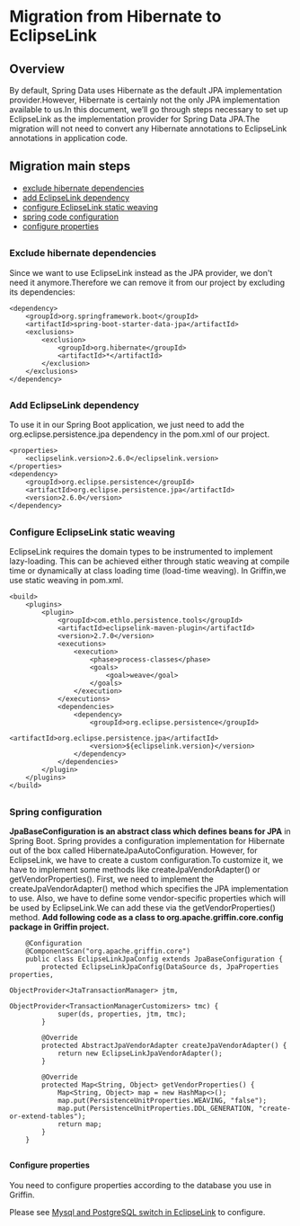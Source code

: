 # Migration from Hibernate to EclipseLink

## Overview
By default, Spring Data uses Hibernate as the default JPA implementation provider.However, Hibernate is certainly not the only JPA implementation available to us.In this document, we’ll go through steps necessary to set up EclipseLink as the implementation provider for Spring Data JPA.The migration will not need to convert any Hibernate annotations to EclipseLink annotations in application code. 

## Migration main steps
- [exclude hibernate dependencies](#1)
- [add EclipseLink dependency](#2)
- [configure EclipseLink static weaving](#3)
- [spring code configuration](#4)
- [configure properties](#5)

<h2 id = "1"></h2>

### Exclude hibernate dependencies
Since we want to use EclipseLink instead as the JPA provider, we don't need it anymore.Therefore we can remove it from our project by excluding its dependencies:

    <dependency>
        <groupId>org.springframework.boot</groupId>
        <artifactId>spring-boot-starter-data-jpa</artifactId>
        <exclusions>
            <exclusion>
                <groupId>org.hibernate</groupId>
                <artifactId>*</artifactId>
            </exclusion>
        </exclusions>
    </dependency>

<h2 id = "2"></h2>

### Add EclipseLink dependency
To use it in our Spring Boot application, we just need to add the org.eclipse.persistence.jpa dependency in the pom.xml of our project.

    <properties>
        <eclipselink.version>2.6.0</eclipselink.version>
    </properties>
    <dependency>
        <groupId>org.eclipse.persistence</groupId>
        <artifactId>org.eclipse.persistence.jpa</artifactId>
        <version>2.6.0</version>
    </dependency>
   
<h2 id = "3"></h2> 

### Configure EclipseLink static weaving
EclipseLink requires the domain types to be instrumented to implement lazy-loading. This can be achieved either through static weaving at compile time or dynamically at class loading time (load-time weaving). In Griffin,we use static weaving in pom.xml.

    <build>
        <plugins>
            <plugin>
                <groupId>com.ethlo.persistence.tools</groupId>
                <artifactId>eclipselink-maven-plugin</artifactId>
                <version>2.7.0</version>
                <executions>
                    <execution>
                        <phase>process-classes</phase>
                        <goals>
                            <goal>weave</goal>
                        </goals>
                    </execution>
                </executions>
                <dependencies>
                    <dependency>
                        <groupId>org.eclipse.persistence</groupId>
                        <artifactId>org.eclipse.persistence.jpa</artifactId>
                        <version>${eclipselink.version}</version>
                    </dependency>
                </dependencies>
            </plugin>
        </plugins>
    </build> 

<h2 id = "4"></h2>

### Spring configuration
**JpaBaseConfiguration is an abstract class which defines beans for JPA** in Spring Boot. Spring  provides a configuration implementation for Hibernate out of the box called HibernateJpaAutoConfiguration. However, for EclipseLink, we have to create a custom configuration.To customize it, we have to implement some methods like createJpaVendorAdapter() or getVendorProperties().
First, we need to implement the createJpaVendorAdapter() method which specifies the JPA implementation to use.
Also, we have to define some vendor-specific properties which will be used by EclipseLink.We can add these via the getVendorProperties() method.
**Add following code as a class to org.apache.griffin.core.config package in Griffin project.**
   

        @Configuration
        @ComponentScan("org.apache.griffin.core")
        public class EclipseLinkJpaConfig extends JpaBaseConfiguration {
            protected EclipseLinkJpaConfig(DataSource ds, JpaProperties properties,
                                           ObjectProvider<JtaTransactionManager> jtm,
                                           ObjectProvider<TransactionManagerCustomizers> tmc) {
                super(ds, properties, jtm, tmc);
            }
        
            @Override
            protected AbstractJpaVendorAdapter createJpaVendorAdapter() {
                return new EclipseLinkJpaVendorAdapter();
            }
        
            @Override
            protected Map<String, Object> getVendorProperties() {
                Map<String, Object> map = new HashMap<>();
                map.put(PersistenceUnitProperties.WEAVING, "false");
                map.put(PersistenceUnitProperties.DDL_GENERATION, "create-or-extend-tables");
                return map;
            }
        }

<h2 id = "5"></h2>

#### Configure properties
You need to configure properties according to the database you use in Griffin.

Please see [Mysql and PostgreSQL switch in EclipseLink](https://github.com/apache/incubator-griffin/blob/master/griffin-doc/service/mysql_postgresql_switch_in_eclipselink.md) to configure.